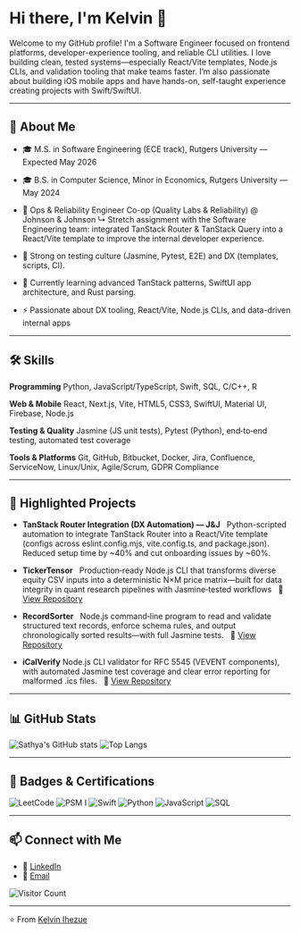 # Hi there, I'm Kelvin 👋

Welcome to my GitHub profile! I'm a Software Engineer focused on frontend platforms, developer-experience tooling, and reliable CLI utilities. I love building clean, tested systems—especially React/Vite templates, Node.js CLIs, and validation tooling that make teams faster. I’m also passionate about building iOS mobile apps and have hands-on, self-taught experience creating projects with Swift/SwiftUI.

---

## 🚀 About Me

* 🎓 M.S. in Software Engineering (ECE track), Rutgers University — Expected May 2026

* 🎓 B.S. in Computer Science, Minor in Economics, Rutgers University — May 2024

* 💼 Ops & Reliability Engineer Co-op (Quality Labs & Reliability) @ Johnson & Johnson
↳ Stretch assignment with the Software Engineering team: integrated TanStack Router & TanStack Query into a React/Vite template to improve the internal developer experience.

* 🧪 Strong on testing culture (Jasmine, Pytest, E2E) and DX (templates, scripts, CI).

* 🌱 Currently learning advanced TanStack patterns, SwiftUI app architecture, and Rust parsing.

* ⚡ Passionate about DX tooling, React/Vite, Node.js CLIs, and data-driven internal apps

---

## 🛠️ Skills

**Programming**
Python, JavaScript/TypeScript, Swift, SQL, C/C++, R

**Web & Mobile**
React, Next.js, Vite, HTML5, CSS3, SwiftUI, Material UI, Firebase, Node.js

**Testing & Quality**
Jasmine (JS unit tests), Pytest (Python), end‑to‑end testing, automated test coverage

**Tools & Platforms**
Git, GitHub, Bitbucket, Docker, Jira, Confluence, ServiceNow, Linux/Unix, Agile/Scrum, GDPR Compliance

---

## 📌 Highlighted Projects

* **TanStack Router Integration (DX Automation) — J&J**
  Python-scripted automation to integrate TanStack Router into a React/Vite template (configs across eslint.config.mjs, vite.config.ts, and package.json). Reduced setup time by ~40% and cut onboarding issues by ~60%.

* **TickerTensor**
  Production‑ready Node.js CLI that transforms diverse equity CSV inputs into a deterministic N×M price matrix—built for data integrity in quant research pipelines with Jasmine‑tested workflows
  🔗 [View Repository](https://github.com/Sathyaboi/LifeSynchub)

* **RecordSorter**
  Node.js command‑line program to read and validate structured text records, enforce schema rules, and output chronologically sorted results—with full Jasmine tests.
  🔗 [View Repository](https://github.com/Sathyaboi/MetroAnalytics)

* **iCalVerify**
  Node.js CLI validator for RFC 5545 (VEVENT components), with automated Jasmine test coverage and clear error reporting for malformed .ics files.
  🔗 [View Repository](https://github.com/Sathyaboi/redshift-data-pipeline)

---

## 📊 GitHub Stats

![Sathya's GitHub stats](https://github-readme-stats.vercel.app/api?username=Sathyaboi\&show_icons=true\&theme=radical)
![Top Langs](https://github-readme-stats.vercel.app/api/top-langs/?username=Sathyaboi\&layout=compact\&theme=radical)

---

## 🏅 Badges & Certifications

![LeetCode](https://img.shields.io/badge/Practice-LeetCode-FFA116?logo=leetcode&logoColor=white)
![PSM I](https://img.shields.io/badge/Certification-PSM%20I-blue)
![Swift](https://img.shields.io/badge/Code-Swift-FA7343?logo=swift&logoColor=white)
![Python](https://img.shields.io/badge/Code-Python-blue?logo=python\&logoColor=white)
![JavaScript](https://img.shields.io/badge/Code-JavaScript-F7DF1E?logo=javascript&logoColor=black)
![SQL](https://img.shields.io/badge/Data-SQL-lightgrey?logo=postgresql\&logoColor=white)

---

## 📫 Connect with Me

* 💼 [LinkedIn](https://www.linkedin.com/in/sathyagopinath/)
* 📧 [Email](mailto:ihezuekelvin@gmail.com)

![Visitor Count](https://komarev.com/ghpvc/?username=Sathyaboi\&color=brightgreen)

---

⭐️ From [Kelvin Ihezue](https://github.com/kelony11)
